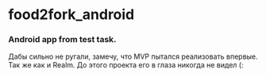 # food2fork_android

### Android app from test task.

Дабы сильно не ругали, замечу, что MVP пытался реализовать впервые.
Так же как и Realm. До этого проекта его в глаза никогда не видел (:
